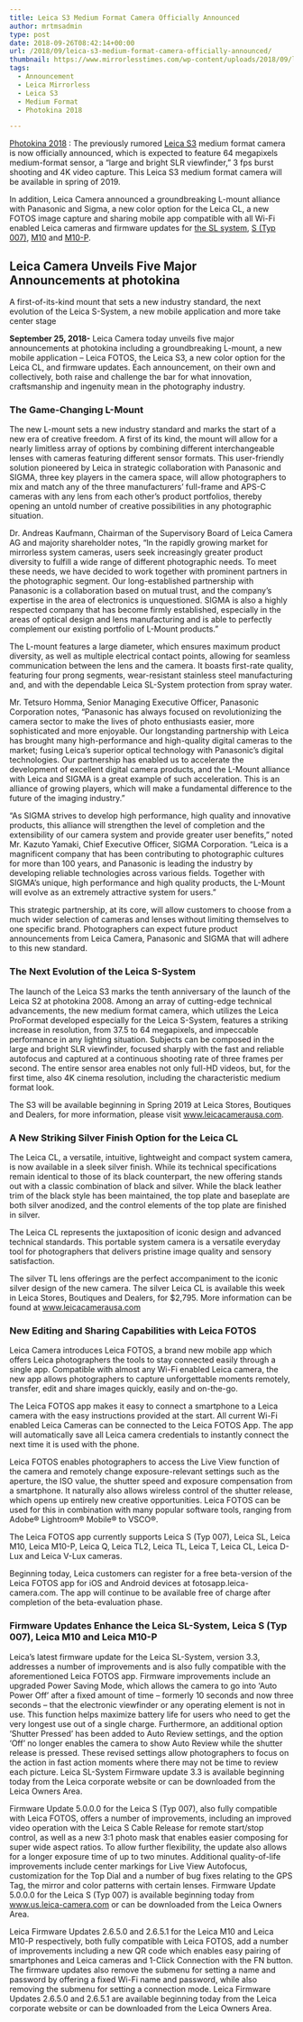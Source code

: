 ```yaml
---
title: Leica S3 Medium Format Camera Officially Announced
author: mrtmsadmin
type: post
date: 2018-09-26T08:42:14+00:00
url: /2018/09/leica-s3-medium-format-camera-officially-announced/
thumbnail: https://www.mirrorlesstimes.com/wp-content/uploads/2018/09/leica-s3.jpeg
tags:
  - Announcement
  - Leica Mirrorless
  - Leica S3
  - Medium Format
  - Photokina 2018

---
```

<a title="Photokina 2018" href="https://www.dailycameranews.com/tag/photokina-2018/" target="_blank" rel="follow noopener">Photokina 2018</a> : The previously rumored <a href="https://www.mirrorlesstimes.com/tags/leica-s3/" target="_blank" rel="noopener">Leica S3</a> medium format camera is now officially announced, which is expected to feature 64 megapixels medium-format sensor, a “large and bright SLR viewfinder,” 3 fps burst shooting and 4K video capture. This Leica S3 medium format camera will be available in spring of 2019.

In addition, Leica Camera announced a groundbreaking L-mount alliance with Panasonic and Sigma, a new color option for the Leica CL, a new FOTOS image capture and sharing mobile app compatible with all Wi-Fi enabled Leica cameras and firmware updates for <a class="ext-link" title="" href="https://www.bhphotovideo.com/c/product/1192093-REG/leica_10850_sl_typ_601_mirrorless.html/BI/20175/KBID/14249/" target="_blank" rel="noopener external nofollow">the SL system</a>, <a class="ext-link" title="" href="https://www.bhphotovideo.com/c/product/1082939-REG/leica_10804_leica_s_medium_format.html/BI/20175/KBID/14249/" target="_blank" rel="noopener external nofollow">S (Typ 007)</a>, <a class="ext-link" title="" href="https://www.bhphotovideo.com/c/product/1312198-REG/leica_20000_m10_digital_rangefinder_camera.html/BI/20175/KBID/14249/" target="_blank" rel="noopener external nofollow">M10</a> and <a class="ext-link" title="" href="https://www.bhphotovideo.com/c/product/1430188-REG/leica_20021_m10_p_digital_rangefinder_camera.html/BI/20175/KBID/14249/" target="_blank" rel="noopener external nofollow">M10-P</a>.<!--more-->

## **Leica Camera Unveils Five Major Announcements at photokina**

A first-of-its-kind mount that sets a new industry standard, the next evolution of the Leica S-System, a new mobile application and more take center stage

**September 25, 2018-** Leica Camera today unveils five major announcements at photokina including a groundbreaking L-mount, a new mobile application – Leica FOTOS, the Leica S3, a new color option for the Leica CL, and firmware updates. Each announcement, on their own and collectively, both raise and challenge the bar for what innovation, craftsmanship and ingenuity mean in the photography industry.

### **The Game-Changing L-Mount**

The new L-mount sets a new industry standard and marks the start of a new era of creative freedom. A first of its kind, the mount will allow for a nearly limitless array of options by combining different interchangeable lenses with cameras featuring different sensor formats. This user-friendly solution pioneered by Leica in strategic collaboration with Panasonic and SIGMA, three key players in the camera space, will allow photographers to mix and match any of the three manufacturers’ full-frame and APS-C cameras with any lens from each other’s product portfolios, thereby opening an untold number of creative possibilities in any photographic situation.

Dr. Andreas Kaufmann, Chairman of the Supervisory Board of Leica Camera AG and majority shareholder notes, “In the rapidly growing market for mirrorless system cameras, users seek increasingly greater product diversity to fulfill a wide range of different photographic needs. To meet these needs, we have decided to work together with prominent partners in the photographic segment. Our long-established partnership with Panasonic is a collaboration based on mutual trust, and the company’s expertise in the area of electronics is unquestioned. SIGMA is also a highly respected company that has become firmly established, especially in the areas of optical design and lens manufacturing and is able to perfectly complement our existing portfolio of L-Mount products.”

The L-mount features a large diameter, which ensures maximum product diversity, as well as multiple electrical contact points, allowing for seamless communication between the lens and the camera. It boasts first-rate quality, featuring four prong segments, wear-resistant stainless steel manufacturing and, and with the dependable Leica SL-System protection from spray water.

Mr. Tetsuro Homma, Senior Managing Executive Officer, Panasonic Corporation notes, “Panasonic has always focused on revolutionizing the camera sector to make the lives of photo enthusiasts easier, more sophisticated and more enjoyable. Our longstanding partnership with Leica has brought many high-performance and high-quality digital cameras to the market; fusing Leica’s superior optical technology with Panasonic’s digital technologies. Our partnership has enabled us to accelerate the development of excellent digital camera products, and the L-Mount alliance with Leica and SIGMA is a great example of such acceleration. This is an alliance of growing players, which will make a fundamental difference to the future of the imaging industry.”

“As SIGMA strives to develop high performance, high quality and innovative products, this alliance will strengthen the level of completion and the extensibility of our camera system and provide greater user benefits,” noted Mr. Kazuto Yamaki, Chief Executive Officer, SIGMA Corporation. “Leica is a magnificent company that has been contributing to photographic cultures for more than 100 years, and Panasonic is leading the industry by developing reliable technologies across various fields. Together with SIGMA’s unique, high performance and high quality products, the L-Mount will evolve as an extremely attractive system for users.”

This strategic partnership, at its core, will allow customers to choose from a much wider selection of cameras and lenses without limiting themselves to one specific brand. Photographers can expect future product announcements from Leica Camera, Panasonic and SIGMA that will adhere to this new standard.

### **The Next Evolution of the Leica S-System**

The launch of the Leica S3 marks the tenth anniversary of the launch of the Leica S2 at photokina 2008. Among an array of cutting-edge technical advancements, the new medium format camera, which utilizes the Leica ProFormat developed especially for the Leica S-System, features a striking increase in resolution, from 37.5 to 64 megapixels, and impeccable performance in any lighting situation. Subjects can be composed in the large and bright SLR viewfinder, focused sharply with the fast and reliable autofocus and captured at a continuous shooting rate of three frames per second. The entire sensor area enables not only full-HD videos, but, for the first time, also 4K cinema resolution, including the characteristic medium format look.

The S3 will be available beginning in Spring 2019 at Leica Stores, Boutiques and Dealers, for more information, please visit www.leicacamerausa.com.

### **A New Striking Silver Finish Option for the Leica CL**

The Leica CL, a versatile, intuitive, lightweight and compact system camera, is now available in a sleek silver finish. While its technical specifications remain identical to those of its black counterpart, the new offering stands out with a classic combination of black and silver. While the black leather trim of the black style has been maintained, the top plate and baseplate are both silver anodized, and the control elements of the top plate are finished in silver.

The Leica CL represents the juxtaposition of iconic design and advanced technical standards. This portable system camera is a versatile everyday tool for photographers that delivers pristine image quality and sensory satisfaction.

The silver TL lens offerings are the perfect accompaniment to the iconic silver design of the new camera. The silver Leica CL is available this week in Leica Stores, Boutiques and Dealers, for $2,795. More information can be found at www.leicacamerausa.com

### **New Editing and Sharing Capabilities with Leica FOTOS**

Leica Camera introduces Leica FOTOS, a brand new mobile app which offers Leica photographers the tools to stay connected easily through a single app. Compatible with almost any Wi-Fi enabled Leica camera, the new app allows photographers to capture unforgettable moments remotely, transfer, edit and share images quickly, easily and on-the-go.

The Leica FOTOS app makes it easy to connect a smartphone to a Leica camera with the easy instructions provided at the start. All current Wi-Fi enabled Leica Cameras can be connected to the Leica FOTOS App. The app will automatically save all Leica camera credentials to instantly connect the next time it is used with the phone.

Leica FOTOS enables photographers to access the Live View function of the camera and remotely change exposure-relevant settings such as the aperture, the ISO value, the shutter speed and exposure compensation from a smartphone. It naturally also allows wireless control of the shutter release, which opens up entirely new creative opportunities. Leica FOTOS can be used for this in combination with many popular software tools, ranging from Adobe® Lightroom® Mobile® to VSCO®.

The Leica FOTOS app currently supports Leica S (Typ 007), Leica SL, Leica M10, Leica M10-P, Leica Q, Leica TL2, Leica TL, Leica T, Leica CL, Leica D-Lux and Leica V-Lux cameras.

Beginning today, Leica customers can register for a free beta-version of the Leica FOTOS app for iOS and Android devices at fotosapp.leica-camera.com. The app will continue to be available free of charge after completion of the beta-evaluation phase.

### Firmware Updates Enhance the Leica SL-System, Leica S (Typ 007), Leica M10 and Leica M10-P

Leica’s latest firmware update for the Leica SL-System, version 3.3, addresses a number of improvements and is also fully compatible with the aforementioned Leica FOTOS app. Firmware improvements include an upgraded Power Saving Mode, which allows the camera to go into ‘Auto Power Off’ after a fixed amount of time – formerly 10 seconds and now three seconds – that the electronic viewfinder or any operating element is not in use. This function helps maximize battery life for users who need to get the very longest use out of a single charge. Furthermore, an additional option ‘Shutter Pressed’ has been added to Auto Review settings, and the option ‘Off’ no longer enables the camera to show Auto Review while the shutter release is pressed. These revised settings allow photographers to focus on the action in fast action moments where there may not be time to review each picture. Leica SL-System Firmware update 3.3 is available beginning today from the Leica corporate website or can be downloaded from the Leica Owners Area.

Firmware Update 5.0.0.0 for the Leica S (Typ 007), also fully compatible with Leica FOTOS, offers a number of improvements, including an improved video operation with the Leica S Cable Release for remote start/stop control, as well as a new 3:1 photo mask that enables easier composing for super wide aspect ratios. To allow further flexibility, the update also allows for a longer exposure time of up to two minutes. Additional quality-of-life improvements include center markings for Live View Autofocus, customization for the Top Dial and a number of bug fixes relating to the GPS Tag, the mirror and color patterns with certain lenses. Firmware Update 5.0.0.0 for the Leica S (Typ 007) is available beginning today from www.us.leica-camera.com or can be downloaded from the Leica Owners Area.

Leica Firmware Updates 2.6.5.0 and 2.6.5.1 for the Leica M10 and Leica M10-P respectively, both fully compatible with Leica FOTOS, add a number of improvements including a new QR code which enables easy pairing of smartphones and Leica cameras and 1-Click Connection with the FN button. The firmware updates also remove the submenu for setting a name and password by offering a fixed Wi-Fi name and password, while also removing the submenu for setting a connection mode. Leica Firmware Updates 2.6.5.0 and 2.6.5.1 are available beginning today from the Leica corporate website or can be downloaded from the Leica Owners Area.